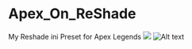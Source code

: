 # Apex_On_ReShade
My Reshade ini Preset for Apex Legends <img src="https://cdn.freebiesupply.com/images/large/2x/apex-legends-symbol-white.png"> </img>
![Alt text](https://github.com/zoeeechu/Apex_On_ReShade/blob/main/src.png?raw=true "Comparison")
